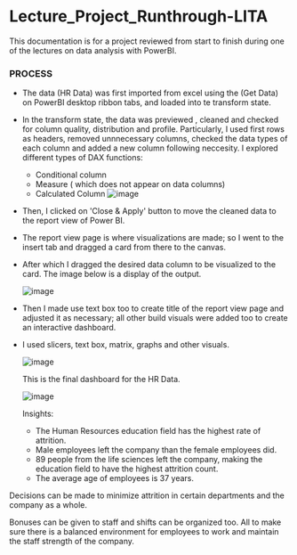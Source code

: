 # Lecture_Project_Runthrough-LITA

This documentation is for a project reviewed from start to finish during one of the lectures on data analysis with PowerBI.

### PROCESS

- The data (HR Data) was first imported from excel using the (Get Data) on PowerBI desktop ribbon tabs, and loaded into te transform state.
- In the transform state, the data was previewed , cleaned and checked for column quality, distribution and profile.
  Particularly, I used first rows as headers, removed unnnecessary columns, checked the data types of each column and added a new column following neccesity.
   I explored different types of DAX functions:
    * Conditional column
    * Measure ( which does not appear on data columns) 
    * Calculated Column
  ![image](https://github.com/user-attachments/assets/7610f483-3320-4630-8f90-8ee5bb74868a)

- Then, I clicked on 'Close & Apply' button to move the cleaned data to the report view of Power BI.
- The report view page is where visualizations are made; so I went to the insert tab and dragged a card from there to the canvas.
- After which I dragged the desired data column to be visualized to the card. The image below is a display of the output.
  
  ![image](https://github.com/user-attachments/assets/28832bd1-9270-4f97-b3e7-4879867089ff)
  
- Then I made use  text box too to create title of the report view page and adjusted it as necessary; all other build visuals were added too to create an interactive dashboard.
- I used slicers, text box, matrix, graphs and other visuals.

  ![image](https://github.com/user-attachments/assets/b383c3d6-9903-49e8-8c7f-f3039073f591)

  This is the final dashboard for the HR Data.

     ![image](https://github.com/user-attachments/assets/1f89118d-9572-4dd0-a9dd-44dc88648cc9)

  Insights:
  - The Human Resources education field has the highest rate of attrition.
  - Male employees left the company than the female employees did.
  - 89 people from the life sciences left the company, making the education field to have the highest attrition count.
  - The average age of employees is 37 years.
 
Decisions can be made to minimize attrition in certain departments and the company as a whole.

Bonuses can be given to staff and shifts can be organized too.
All to make sure there is a balanced environment for employees to work and maintain the staff strength of the company.
 
